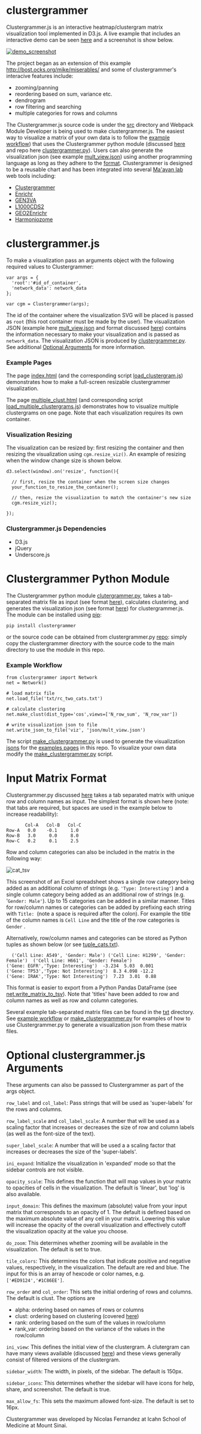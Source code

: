 # clustergrammer

Clustergrammer.js is an interactive heatmap/clustergram matrix visualization tool implemented in D3.js. A live example that includes an interactive demo can be seen [here](http://amp.pharm.mssm.edu/clustergrammer/) and a screenshot is show below.

[![demo_screenshot](img/demo_screenshot.png "demo_screenshot.png")](http://amp.pharm.mssm.edu/clustergrammer/)

The project began as an extension of this example http://bost.ocks.org/mike/miserables/ and some of clustergrammer's interacive features include:

- zooming/panning
- reordering based on sum, variance etc.
- dendrogram
- row filtering and searching
- multiple categories for rows and columns

The Clustergrammer.js source code is under the [src](src) directory and Webpack Module Developer is being used to make clustergrammer.js. The easiest way to visualize a matrix of your own data is to follow the [example workflow](#example-workflow)) that uses the Clustergrammer python module (discussed [here](#clustergrammer-python-module) and repo here [clustergrammer.py](https://github.com/MaayanLab/clustergrammer-py)). Users can also generate the visualization json (see example [mult_view.json](json/mult_view.json)) using another programming language as long as they adhere to the [format](https://github.com/MaayanLab/clustergrammer-json). Clustergrammer is designed to be a reusable chart and has been integrated into several [Ma'ayan lab](http://icahn.mssm.edu/research/labs/maayan-laboratory) web tools including:

- [Clustergrammer](http://amp.pharm.mssm.edu/clustergrammer/)
- [Enrichr](http://amp.pharm.mssm.edu/Enrichr/)
- [GEN3VA](http://amp.pharm.mssm.edu/gen3va/)
- [L1000CDS2](http://amp.pharm.mssm.edu/l1000cds2/)
- [GEO2Enrichr](http://amp.pharm.mssm.edu/g2e/)
- [Harmoniozome](http://amp.pharm.mssm.edu/Harmonizome/)

# clustergrammer.js
To make a visualization pass an arguments object with the following required values to Clustergrammer:
```
var args = {
  'root':'#id_of_container',
  'network_data': network_data
};

var cgm = Clustergrammer(args);
```
The id of the container where the visualization SVG will be placed is passed as ```root``` (this root container must be made by the user). The visualization JSON (example here [mult_view.json](json/mult_view.json) and format discussed [here](https://github.com/MaayanLab/clustergrammer-json)) contains the information necessary to make your visualization and  is passed as ```network_data```. The visualization JSON is produced by [clustergrammer.py](https://github.com/MaayanLab/clustergrammer-py/). See additional [Optional Arguments](#optional-arguments) for more information.

### Example Pages
The page [index.html](index.html) (and the corresponding script [load_clustergram.js](js/load_clustergram.js)) demonstrates how to make a full-screen resizable clustergrammer visualization.

The page [multiple_clust.html](multiple_clust.html) (and corresponding script [load_multiple_clustergrams.js](js/load_multiple_clustergrams.js)) demonstrates how to visualize multiple clustergrams on one page. Note that each visualization requires its own container.

### Visualization Resizing
The visualization can be resized by: first resizing the container and then resizing the visualization using ```cgm.resize_viz()```. An example of resizing when the window change size is shown below.

```
d3.select(window).on('resize', function(){

  // first, resize the container when the screen size changes
  your_function_to_resize_the_container();

  // then, resize the visualization to match the container's new size
  cgm.resize_viz();

});
```

### Clustergrammer.js Dependencies
- D3.js
- jQuery
- Underscore.js

# Clustergrammer Python Module
The Clustergrammer python module [clutergrammer.py](https://github.com/MaayanLab/clustergrammer-py), takes a tab-separated matrix file as input (see format [here](#input-matrix-format)), calculates clustering, and generates the visualization json (see format [here](https://github.com/MaayanLab/clustergrammer-json)) for clustergrammer.js. The module can be installed using [pip](https://pypi.python.org/pypi/clustergrammer/0.1.6):
```
pip install clustergrammer
```
or the source code can be obtained from clustergrammer.py [repo](https://github.com/MaayanLab/clustergrammer-py): simply copy the clustergrammer directory with the source code to the main directory to use the module in this repo.

### Example Workflow

```
from clustergrammer import Network
net = Network()

# load matrix file
net.load_file('txt/rc_two_cats.txt')

# calculate clustering
net.make_clust(dist_type='cos',views=['N_row_sum', 'N_row_var'])

# write visualization json to file
net.write_json_to_file('viz', 'json/mult_view.json')
```
The script [make_clustergrammer.py](make_clustergrammer.py) is used to generate the visualization [jsons](json) for the [examples pages](#example-pages) in this repo. To visualize your own data modify the [make_clustergrammer.py](make_clustergrammer.py) script.

# Input Matrix Format
Clustergrammer.py discussed [here](#clustergrammer-python-module) takes a tab separated matrix with unique row and column names as input. The simplest format is shown here (note: that tabs are required, but spaces are used in the example below to increase readability):

```
       Col-A   Col-B   Col-C
Row-A   0.0    -0.1     1.0
Row-B   3.0     0.0     8.0
Row-C   0.2     0.1     2.5
```

Row and column categories can also be included in the matrix in the following way:

![cat_tsv](img/cat_tsv.png "cat_tsv.png")

This screenshot of an Excel spreadsheet shows a single row category being added as an additional column of strings (e.g. ```'Type: Interesting'```) and a single column category being added as an additional row of strings (e.g. '```Gender: Male'```). Up to 15 categories can be added in a similar manner. Titles for row/column names or categories can be added by prefixing each string with ```Title: ```(note a space is required after the colon). For example the title of the column names is ```Cell Line``` and the title of the row categories is ```Gender``` .

Alternatively, row/column names and categories can be stored as Python tuples as shown below (or see [tuple_cats.txt](txt/tuple_cats.txt)).

```
  ('Cell Line: A549', 'Gender: Male') ('Cell Line: H1299', 'Gender: Female')  ('Cell Line: H661', 'Gender: Female')
('Gene: EGFR','Type: Interesting')  -3.234  5.03  0.001
('Gene: TP53','Type: Not Interesting')  8.3 4.098 -12.2
('Gene: IRAK','Type: Not Interesting')  7.23  3.01  0.88
```
This format is easier to export from a Python Pandas DataFrame (see [net.write_matrix_to_tsv](https://github.com/MaayanLab/clustergrammer-py/blob/master/clustergrammer/export_data.py)). Note that 'titles' have been added to row and column names as well as row and column categories.

Several example tab-separated matrix files can be found in the [txt](txt) directory. See [example workflow](#example-workflow) or [make_clustergrammer.py](make_clustergrammer.py) for examples of how to use Clustergrammer.py to generate a visualization json from these matrix files.


# Optional clustergrammer.js Arguments

These arguments can also be passsed to Clustergrammer as part of the args object.

```row_label``` and ```col_label```: Pass strings that will be used as 'super-labels' for the rows and columns.

```row_label_scale``` and ```col_label_scale```: A number that will be used as a scaling factor that increases or decreases the size of row and column labels (as well as the font-size of the text).

```super_label_scale```: A number that will be used a a scaling factor that increases or decreases the size of the 'super-labels'.

```ini_expand```: Initialize the visualization in 'expanded' mode so that the sidebar controls are not visible.

```opacity_scale```: This defines the function that will map values in your matrix to opacities of cells in the visualization. The default is 'linear', but 'log' is also available.

```input_domain```: This defines the maximum (absolute) value from your input matrix that corresponds to an opacity of 1. The default is defined based on the maximum absolute value of any cell in your matrix. Lowering this value will increase the opacity of the overall visualization and effectively cutoff the visualization opacity at the value you choose.

```do_zoom```: This determines whether zooming will be available in the visualization. The default is set to true.

```tile_colors```: This determines the colors that indicate positive and negative values, respectively, in the visualization. The default are red and blue. The input for this is an array of hexcode or color names, e.g. ```['#ED9124','#1C86EE']```.

```row_order``` and ```col_order```: This sets the initial ordering of rows and columns. The default is clust. The options are
  * alpha: ordering based on names of rows or columns
  * clust: ordering based on clustering (covered [here](#clustergrammer-python-module))
  * rank: ordering based on the sum of the values in row/column
  * rank_var: ordering based on the variance of the values in the row/column

```ini_view```: This defines the initial view of the clustergram. A clutergram can have many views available (discussed [here](#clustergrammer-python-module)) and these views generally consist of filtered versions of the clustergram.

```sidebar_width```: The width, in pixels, of the sidebar. The default is 150px.

```sidebar_icons```: This determines whether the sidebar will have icons for help, share, and screenshot. The default is true.

```max_allow_fs```: This sets the maximum allowed font-size. The default is set to 16px.

Clustergrammer was developed by Nicolas Fernandez at Icahn School of Medicine at Mount Sinai.